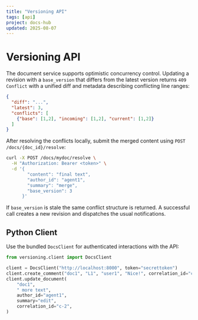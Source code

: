 ```yaml
---
title: "Versioning API"
tags: [api]
project: docs-hub
updated: 2025-08-07
---
```


# Versioning API

The document service supports optimistic concurrency control. Updating a
revision with a `base_version` that differs from the latest version returns
`409 Conflict` with a unified diff and metadata describing conflicting line
ranges:

```json
{
  "diff": "...",
  "latest": 3,
  "conflicts": [
    {"base": [1,2], "incoming": [1,2], "current": [1,2]}
  ]
}
```

After resolving the conflicts locally, submit the merged content using
`POST /docs/{doc_id}/resolve`:

```bash
curl -X POST /docs/mydoc/resolve \
  -H "Authorization: Bearer <token>" \
  -d '{
        "content": "final text",
        "author_id": "agent1",
        "summary": "merge",
        "base_version": 3
      }'
```

If `base_version` is stale the same conflict structure is returned. A
successful call creates a new revision and dispatches the usual notifications.

## Python Client

Use the bundled ``DocsClient`` for authenticated interactions with the API:

```python
from versioning.client import DocsClient

client = DocsClient("http://localhost:8000", token="secrettoken")
client.create_comment("doc1", "L1", "user1", "Nice!", correlation_id="c-1")
client.update_document(
    "doc1",
    " more text",
    author_id="agent1",
    summary="edit",
    correlation_id="c-2",
)
```
